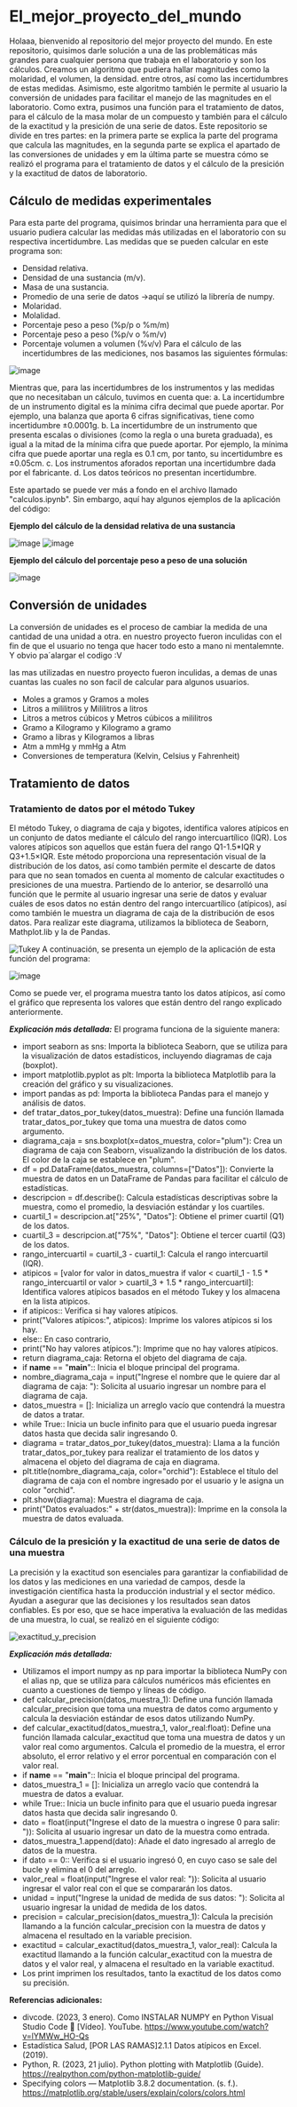# El_mejor_proyecto_del_mundo
Holaaa, bienvenido al repositorio del mejor proyecto del mundo. En este repositorio, quisimos darle solución a una de las problemáticas más grandes para cualquier persona que trabaja en el laboratorio y son los cálculos. Creamos un algoritmo que pudiera hallar magnitudes como la molaridad, el volumen, la densidad. entre otros, así como las incertidumbres de estas medidas. Asimismo, este algoritmo también le permite al usuario la conversión de unidades para facilitar el manejo de las magnitudes en el laboratorio. Como extra, pusimos una función para el tratamiento de datos, para el cálculo de la masa molar de un compuesto y también para el cálculo de la exactitud y la presición de una serie de datos.
Este repositorio se divide en tres partes: en la primera parte se explica la parte del programa que calcula las magnitudes, en la segunda parte se explica el apartado de las conversiones de unidades y em la última parte se muestra cómo se realizó el programa para el tratamiento de datos y el cálculo de la presición y la exactitud de datos de laboratorio. 
## Cálculo de medidas experimentales
Para esta parte del programa, quisimos brindar una herramienta para que el usuario pudiera calcular las medidas más utilizadas en el laboratorio con su respectiva incertidumbre. Las medidas que se pueden calcular en este programa son:
+ Densidad relativa.
+ Densidad de una sustancia (m/v).
+ Masa de una sustancia.
+ Promedio de una serie de datos ->aquí se utilizó la librería de numpy.
+ Molaridad.
+ Molalidad.
+ Porcentaje peso a peso (%p/p o %m/m)
+ Porcentaje peso a peso (%p/v o %m/v)
+ Porcentaje volumen a volumen (%v/v)
Para el cálculo de las incertidumbres de las mediciones, nos basamos las siguientes fórmulas:

![image](https://github.com/Cate1911/El_mejor_proyecto_del_mundo/assets/141857246/a37f8c28-29bf-495f-8918-b86e9a982886)

Mientras que, para las incertidumbres de los instrumentos y las medidas que no necesitaban un cálculo, tuvimos en cuenta que:
a. La incertidumbre de un instrumento digital es la mínima cifra decimal que puede aportar. Por ejemplo, una balanza que aporta 6 cifras significativas, tiene como incertidumbre ±0.0001g.
b. La incertidumbre de un instrumento que presenta escalas o divisiones (como la regla o una bureta graduada), es igual a la mitad de la mínima cifra que puede aportar. Por ejemplo, la mínima cifra que puede aportar una regla es 0.1 cm, por tanto, su incertidumbre es ±0.05cm.
c. Los instrumentos aforados reportan una incertidumbre dada por el fabricante.
d. Los datos teóricos no presentan incertidumbre.

Este apartado se puede ver más a fondo en el archivo llamado "calculos.ipynb". Sin embargo, aquí hay algunos ejemplos de la aplicación del código:

**Ejemplo del cálculo de la densidad relativa de una sustancia**

![image](https://github.com/Cate1911/El_mejor_proyecto_del_mundo/assets/141857246/a7da1c66-0c53-486a-a0ad-136399a10a80)
![image](https://github.com/Cate1911/El_mejor_proyecto_del_mundo/assets/141857246/b6d5ffc5-798d-432f-a4a4-385f41c25c87)

**Ejemplo del cálculo del porcentaje peso a peso de una solución**

![image](https://github.com/Cate1911/El_mejor_proyecto_del_mundo/assets/141857246/b1a1f053-c46f-4e3b-aedb-0462aa1870fc)

## Conversión de unidades
La conversión de unidades es el proceso de cambiar la medida de una cantidad de una unidad a otra. en nuestro proyecto fueron inculidas con el fin de que el usuario no tenga que hacer todo esto a mano ni mentalemnte. Y obvio pa´alargar el codigo  :V 

las mas utilizadas en nuestro proyecto fueron inculidas, a demas de unas cuantas las cuales no son facil de calcular para algunos usuarios.
 +  Moles a gramos y Gramos a moles
 +  Litros a mililitros y Mililitros a litros
 +  Litros a metros cúbicos y Metros cúbicos a mililitros
 +  Gramo a Kilogramo y Kilogramo a gramo
 +  Gramo a libras y Kilogramos a libras
 +  Atm a mmHg y  mmHg a Atm
 +  Conversiones de temperatura (Kelvin, Celsius y Fahrenheit)
   
## Tratamiento de datos 
### Tratamiento de datos por el método Tukey
El método Tukey, o diagrama de caja y bigotes, identifica valores atípicos en un conjunto de datos mediante el cálculo del rango intercuartílico (IQR). Los valores atípicos son aquellos que están fuera del rango Q1-1.5*IQR y Q3+1.5×IQR. Este método proporciona una representación visual de la distribución de los datos, así como también permite el descarte de datos para que no sean tomados en cuenta al momento de calcular exactitudes o presiciones de una muestra.
Partiendo de lo anterior, se desarrolló una función que le permite al usuario ingresar una serie de datos y evaluar cuáles de esos datos no están dentro del rango intercuartílico (atípicos), así como también le muestra un diagrama de caja de la distribución de esos datos. Para realizar este diagrama, utilizamos la biblioteca de Seaborn, Mathplot.lib y la de Pandas.
    
  ![Tukey](https://github.com/Cate1911/El_mejor_proyecto_del_mundo/assets/141857246/03d6614b-5001-439b-a9e2-64baa411e5b5)
A continuación, se presenta un ejemplo de la aplicación de esta función del programa:
  
![image](https://github.com/Cate1911/El_mejor_proyecto_del_mundo/assets/141857246/a1a6e878-ad37-4d29-8e68-a83a7728b049)

  Como se puede ver, el programa muestra tanto los datos atípicos, así como el gráfico que representa los valores que están dentro del rango explicado anteriormente.

**_Explicación más detallada:_**
El programa funciona de la siguiente manera:
+ import seaborn as sns: Importa la biblioteca Seaborn, que se utiliza para la visualización de datos estadísticos, incluyendo diagramas de caja (boxplot).
+ import matplotlib.pyplot as plt: Importa la biblioteca Matplotlib para la creación del gráfico y su visualizaciones.
+ import pandas as pd: Importa la biblioteca Pandas para el manejo y análisis de datos.
+ def tratar_datos_por_tukey(datos_muestra): Define una función llamada tratar_datos_por_tukey que toma una muestra de datos como argumento.
+ diagrama_caja = sns.boxplot(x=datos_muestra, color="plum"): Crea un diagrama de caja con Seaborn, visualizando la distribución de los datos. El color de la caja se establece en "plum".
+ df = pd.DataFrame(datos_muestra, columns=["Datos"]): Convierte la muestra de datos en un DataFrame de Pandas para facilitar el cálculo de estadísticas.
+ descripcion = df.describe(): Calcula estadísticas descriptivas sobre la muestra, como el promedio, la desviación estándar y los cuartiles.
+ cuartil_1 = descripcion.at["25%", "Datos"]: Obtiene el primer cuartil (Q1) de los datos.
+ cuartil_3 = descripcion.at["75%", "Datos"]: Obtiene el tercer cuartil (Q3) de los datos.
+ rango_intercuartil = cuartil_3 - cuartil_1: Calcula el rango intercuartil (IQR).
+ atipicos = [valor for valor in datos_muestra if valor < cuartil_1 - 1.5 * rango_intercuartil or valor > cuartil_3 + 1.5 * rango_intercuartil]: Identifica valores atípicos basados en el método Tukey y los almacena en la lista atipicos.
+ if atipicos:: Verifica si hay valores atípicos.
+ print("Valores atípicos:", atipicos): Imprime los valores atípicos si los hay.
+ else:: En caso contrario,
+ print("No hay valores atípicos."): Imprime que no hay valores atípicos.
+ return diagrama_caja: Retorna el objeto del diagrama de caja.
+ if __name__ == "__main__":: Inicia el bloque principal del programa.
+ nombre_diagrama_caja = input("Ingrese el nombre que le quiere dar al diagrama de caja: "): Solicita al usuario ingresar un nombre para el diagrama de caja.
+ datos_muestra = []: Inicializa un arreglo vacío que contendrá la muestra de datos a tratar.
+ while True:: Inicia un bucle infinito para que el usuario pueda ingresar datos hasta que decida salir ingresando 0.
+ diagrama = tratar_datos_por_tukey(datos_muestra): Llama a la función tratar_datos_por_tukey para realizar el tratamiento de los datos y almacena el objeto del diagrama de caja en diagrama.
+ plt.title(nombre_diagrama_caja, color="orchid"): Establece el título del diagrama de caja con el nombre ingresado por el usuario y le asigna un color "orchid".
+ plt.show(diagrama): Muestra el diagrama de caja.
+ print("Datos evaluados:" + str(datos_muestra)): Imprime en la consola la muestra de datos evaluada.
### Cálculo de la presición y la exactitud de una serie de datos de una muestra
  La precisión y la exactitud son esenciales para garantizar la confiabilidad de los datos y las mediciones en una variedad de campos, desde la investigación científica hasta la producción industrial y el sector médico. Ayudan a asegurar que las decisiones y los resultados  sean datos confiables. Es por eso, que se hace imperativa la evaluación de las medidas de una muestra, lo cual, se realizó en el siguiente código:
  
![exactitud_y_precision](https://github.com/Cate1911/El_mejor_proyecto_del_mundo/assets/141857246/b5ea389c-26d5-4f49-8e6f-4c273d7ec704)

**_Explicación más detallada:_**
  + Utilizamos el import numpy as np para importar la biblioteca NumPy con el alias np, que se utiliza para cálculos numéricos más eficientes en cuanto a cuestiones de tiempo y líneas de código.
  + def calcular_precision(datos_muestra_1): Define una función llamada calcular_precision que toma una muestra de datos como argumento y calcula la desviación estándar de esos datos utilizando NumPy.
  + def calcular_exactitud(datos_muestra_1, valor_real:float): Define una función llamada calcular_exactitud que toma una muestra de datos y un valor real como argumentos. Calcula el promedio de la muestra, el error absoluto, el error relativo y el error porcentual en comparación con el valor real.
  + if __name__ == "__main__":: Inicia el bloque principal del programa.
  + datos_muestra_1 = []: Inicializa un arreglo vacío que contendrá la muestra de datos a evaluar.
  + while True:: Inicia un bucle infinito para que el usuario pueda ingresar datos hasta que decida salir ingresando 0.
  + dato = float(input("Ingrese el dato de la muestra o ingrese 0 para salir: ")): Solicita al usuario ingresar un dato de la muestra como entrada.
  + datos_muestra_1.append(dato): Añade el dato ingresado al arreglo de datos de la muestra.
  + if dato == 0:: Verifica si el usuario ingresó 0, en cuyo caso se sale del bucle y elimina el 0 del arreglo.
  + valor_real = float(input("Ingrese el valor real: ")): Solicita al usuario ingresar el valor real con el que se compararán los datos.
  + unidad = input("Ingrese la unidad de medida de sus datos: "): Solicita al usuario ingresar la unidad de medida de los datos.
  + precision = calcular_precision(datos_muestra_1): Calcula la precisión llamando a la función calcular_precision con la muestra de datos y almacena el resultado en la variable precision.
  + exactitud = calcular_exactitud(datos_muestra_1, valor_real): Calcula la exactitud llamando a la función calcular_exactitud con la muestra de datos y el valor real, y almacena el resultado en la variable exactitud.
  + Los print imprimen los resultados, tanto la exactitud de los datos como su precisión.

**Referencias adicionales:**
+ divcode. (2023, 3 enero). Como INSTALAR NUMPY en Python Visual Studio Code 🚀 [Vídeo]. YouTube. https://www.youtube.com/watch?v=lYMWw_HO-Qs
+ Estadística Salud, [POR LAS RAMAS]2.1.1 Datos atípicos en Excel. (2019).
+ Python, R. (2023, 21 julio). Python plotting with Matplotlib (Guide). https://realpython.com/python-matplotlib-guide/
+ Specifying colors — Matplotlib 3.8.2 documentation. (s. f.). https://matplotlib.org/stable/users/explain/colors/colors.html
